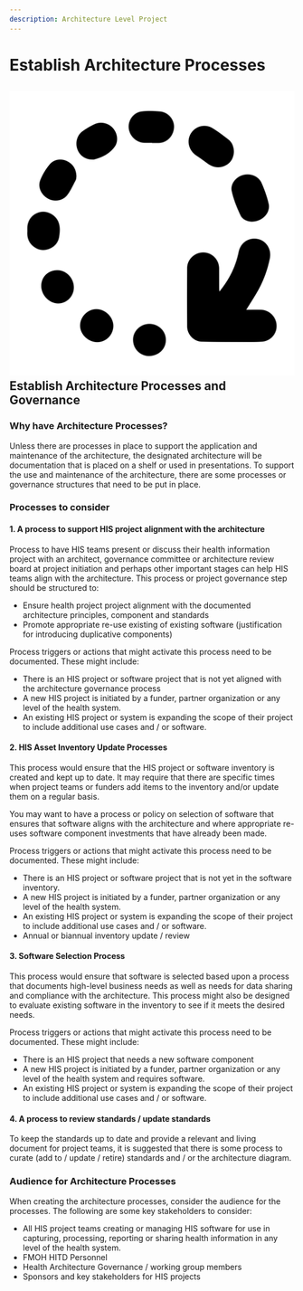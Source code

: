 ```yaml
---
description: Architecture Level Project
---
```


# Establish Architecture Processes

## ![](../../.gitbook/assets/spinner-alt-5.svg) Establish Architecture Processes and Governance

### Why have Architecture Processes?

Unless there are processes in place to support the application and maintenance of the architecture, the designated architecture will be documentation that is placed on a shelf or used in presentations.  To support the use and maintenance of the architecture, there are some processes or governance structures that need to be put in place.  

### Processes to consider 

#### 1. A process to support HIS project alignment with the architecture  

Process to have HIS teams present or discuss their health information project with an architect, governance committee or architecture review board at project initiation and perhaps other important stages can help HIS teams align with the architecture.  This process or project governance step should be structured to: 

* Ensure health project project alignment with the documented architecture principles, component and standards
* Promote appropriate re-use existing of existing software  \(justification for introducing duplicative components\)

Process triggers or actions that might activate this process need to be documented.  These might include: 

* There is an HIS project or software project that is not yet aligned with the architecture governance process  
* A new HIS project is initiated by a funder, partner organization or any level of the health system.  
* An existing HIS project or system is expanding the scope of their project to include additional use cases and / or software.

#### 2. HIS Asset Inventory Update Processes 

This process would ensure that the HIS project or software inventory is created and kept up to date.  It may require that there are specific times when project teams or funders add items to the inventory and/or update them on a regular basis.  

You may want to have a process or policy on selection of software that ensures that software aligns with the architecture and where appropriate re-uses software component investments that have already been made.  

Process triggers or actions that might activate this process need to be documented.  These might include: 

* There is an HIS project or software project that is not yet in the software inventory.  
* A new HIS project is initiated by a funder, partner organization or any level of the health system.  
* An existing HIS project or system is expanding the scope of their project to include additional use cases and / or software.
* Annual or biannual inventory update / review 

#### 3.  Software Selection Process 

This process would ensure that software is selected based upon a process that documents high-level business needs as well as needs for data sharing and compliance with the architecture.  This process might also be designed to evaluate existing software in the inventory to see if it meets the desired needs.  

Process triggers or actions that might activate this process need to be documented.  These might include: 

* There is an HIS project that needs a new software component
* A new HIS project is initiated by a funder, partner organization or any level of the health system and requires software.  
* An existing HIS project or system is expanding the scope of their project to include additional use cases and / or software.

#### 4.  A process to review standards / update standards 

To keep the standards up to date and provide a relevant and living document for project teams, it is suggested that there is some process to curate \(add to / update / retire\) standards and / or the architecture diagram.  

### **Audience for Architecture Processes** 

When creating the architecture processes, consider the audience for the processes.  The following are some key stakeholders to consider:  

* All HIS project teams creating or managing HIS software for use in capturing, processing, reporting or sharing health information in any level of the health system.  
* FMOH HITD Personnel 
* Health Architecture Governance / working group members 
* Sponsors and key stakeholders for HIS projects

